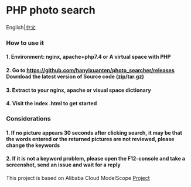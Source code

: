 # PHP photo search
English|[中文](https://github.com/hanyixuanten/photo_searcher/blob/master/README_zh.md)
### How to use it
#### 1. Environment: nginx, apache+php7.4 or A virtual space with PHP
#### 2. Go to https://github.com/hanyixuanten/photo_searcher/releases Download the latest version of Source code (zip/tar.gz)
#### 3. Extract to your nginx, apache or visual space dictionary
#### 4. Visit the index .html to get started
### Considerations
#### 1. If no picture appears 30 seconds after clicking search, it may be that the words entered or the returned pictures are not reviewed, please change the keywords
#### 2. If it is not a keyword problem, please open the F12-console and take a screenshot, send an issue and wait for a reply
This project is based on Alibaba Cloud ModelScope [Project](https://modelscope.cn/studios/damo/chinese_clip_applications/summary)
